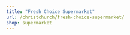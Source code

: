 ```yaml
---
title: "Fresh Choice Supermarket"
url: /christchurch/fresh-choice-supermarket/
shop: supermarket
---
```

